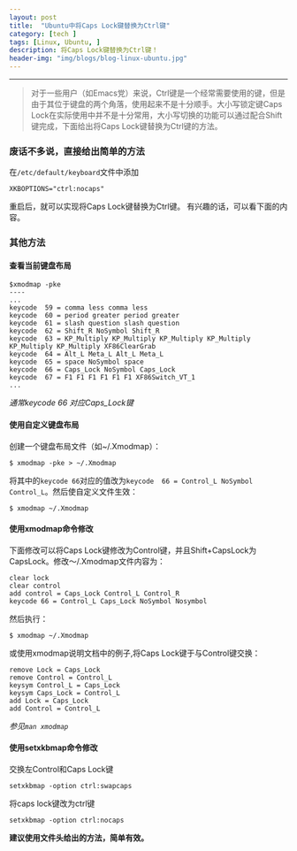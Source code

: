 ```yaml
---
layout: post
title:  "Ubuntu中将Caps Lock键替换为Ctrl键"
category: [tech ]
tags: [Linux, Ubuntu, ]
description: 将Caps Lock键替换为Ctrl键！
header-img: "img/blogs/blog-linux-ubuntu.jpg"
---
```




----
> 对于一些用户（如Emacs党）来说，Ctrl键是一个经常需要使用的键，但是由于其位于键盘的两个角落，使用起来不是十分顺手。大小写锁定键Caps Lock在实际使用中并不是十分常用，大小写切换的功能可以通过配合Shift键完成，下面给出将Caps Lock键替换为Ctrl键的方法。


### 废话不多说，直接给出简单的方法 ###

在`/etc/default/keyboard`文件中添加 

~~~
XKBOPTIONS="ctrl:nocaps"
~~~

重启后，就可以实现将Caps Lock键替换为Ctrl键。
有兴趣的话，可以看下面的内容。

### 其他方法 ###

#### 查看当前键盘布局 ####

~~~
$xmodmap -pke
----
...
keycode  59 = comma less comma less
keycode  60 = period greater period greater
keycode  61 = slash question slash question
keycode  62 = Shift_R NoSymbol Shift_R
keycode  63 = KP_Multiply KP_Multiply KP_Multiply KP_Multiply KP_Multiply KP_Multiply XF86ClearGrab
keycode  64 = Alt_L Meta_L Alt_L Meta_L
keycode  65 = space NoSymbol space
keycode  66 = Caps_Lock NoSymbol Caps_Lock
keycode  67 = F1 F1 F1 F1 F1 F1 XF86Switch_VT_1
...
~~~

*通常keycode 66 对应Caps_Lock键*

#### 使用自定义键盘布局 ####

创建一个键盘布局文件（如~/.Xmodmap）：

~~~
$ xmodmap -pke > ~/.Xmodmap
~~~

将其中的`keycode 66`对应的值改为`keycode  66 = Control_L NoSymbol Control_L`。然后使自定义文件生效：

~~~
$ xmodmap ~/.Xmodmap
~~~


#### 使用xmodmap命令修改 #####
下面修改可以将Caps Lock键修改为Control键，并且Shift+CapsLock为CapsLock。修改～/.Xmodmap文件内容为：

~~~
clear lock
clear control
add control = Caps_Lock Control_L Control_R
keycode 66 = Control_L Caps_Lock NoSymbol Nosymbol
~~~

然后执行：

~~~
$ xmodmap ~/.Xmodmap
~~~

或使用xmodmap说明文档中的例子,将Caps Lock键于与Control键交换：

~~~
remove Lock = Caps_Lock
remove Control = Control_L
keysym Control_L = Caps_Lock
keysym Caps_Lock = Control_L
add Lock = Caps_Lock
add Control = Control_L
~~~

*参见`man xmodmap`*

#### 使用setxkbmap命令修改 ####
交换左Control和Caps Lock键

~~~
setxkbmap -option ctrl:swapcaps
~~~

将caps lock键改为ctrl键

~~~
setxkbmap -option ctrl:nocaps
~~~

**建议使用文件头给出的方法，简单有效。**

